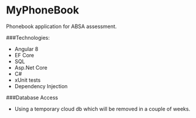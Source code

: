 # MyPhoneBook
Phonebook application for ABSA assessment.

###Technologies:
- Angular 8
- EF Core
- SQL
- Asp.Net Core
- C#
- xUnit tests
- Dependency Injection

###Database Access
- Using a temporary cloud db which will be removed in a couple of weeks.
